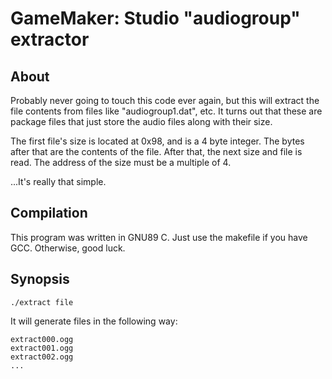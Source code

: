 # GameMaker: Studio "audiogroup" extractor

## About
Probably never going to touch this code ever again, but this will extract the file contents from files like "audiogroup1.dat", etc. It turns out that these are package files that just store the audio files along with their size.

The first file's size is located at 0x98, and is a 4 byte integer. The bytes after that are the contents of the file. After that, the next size and file is read. The address of the size must be a multiple of 4.

...It's really that simple.

## Compilation
This program was written in GNU89 C. Just use the makefile if you have GCC. Otherwise, good luck.

## Synopsis
```
./extract file
```

It will generate files in the following way:
```
extract000.ogg
extract001.ogg
extract002.ogg
...
```
